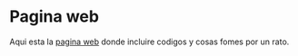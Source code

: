 # Pagina web
Aqui esta la [pagina web](https://joalopez1206.github.io
) donde incluire codigos y cosas fomes por un rato.
